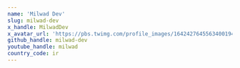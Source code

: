 ```yaml
---
name: 'Milwad Dev'
slug: milwad-dev
x_handle: MilwadDev
x_avatar_url: 'https://pbs.twimg.com/profile_images/1642427645563400194/W2dj7sVw_200x200.jpg'
github_handle: milwad-dev
youtube_handle: milwad
country_code: ir
---
```

